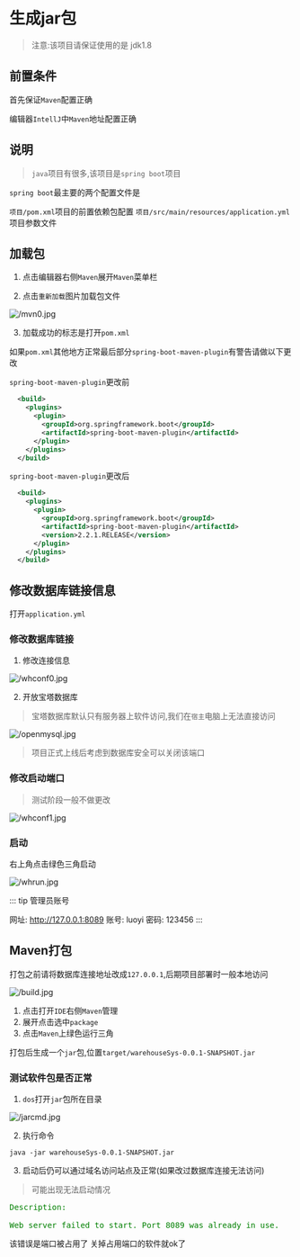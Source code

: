 # 生成jar包
> 注意:该项目请保证使用的是 jdk1.8

## 前置条件

首先保证`Maven`配置正确

编辑器`IntellJ`中`Maven`地址配置正确

## 说明

> `java`项目有很多,该项目是`spring boot`项目

`spring boot`最主要的两个配置文件是

`项目/pom.xml`项目的前置依赖包配置
`项目/src/main/resources/application.yml`项目参数文件

## 加载包

1. 点击编辑器右侧`Maven`展开`Maven`菜单栏

2. 点击`重新加载`图片加载包文件

![/mvn0.jpg](http://media.codecore.cn/markdown/mvn0.jpg)

3. 加载成功的标志是打开`pom.xml`


如果`pom.xml`其他地方正常最后部分`spring-boot-maven-plugin`有警告请做以下更改

`spring-boot-maven-plugin`更改前
``` xml
  <build>
    <plugins>
      <plugin>
        <groupId>org.springframework.boot</groupId>
        <artifactId>spring-boot-maven-plugin</artifactId>
      </plugin>
    </plugins>
  </build>
```

`spring-boot-maven-plugin`更改后
``` xml
  <build>
    <plugins>
      <plugin>
        <groupId>org.springframework.boot</groupId>
        <artifactId>spring-boot-maven-plugin</artifactId>
        <version>2.2.1.RELEASE</version>
      </plugin>
    </plugins>
  </build>
```

## 修改数据库链接信息

打开`application.yml`

### 修改数据库链接

1. 修改连接信息

![/whconf0.jpg](http://media.codecore.cn/markdown/whconf0.jpg)

2. 开放宝塔数据库

> 宝塔数据库默认只有服务器上软件访问,我们在`宿主`电脑上无法直接访问

![/openmysql.jpg](http://media.codecore.cn/markdown/openmysql.jpg)

> 项目正式上线后考虑到数据库安全可以关闭该端口

### 修改启动端口

> 测试阶段一般不做更改

![/whconf1.jpg](http://media.codecore.cn/markdown/whconf1.jpg)

### 启动

右上角点击绿色三角启动

![/whrun.jpg](http://media.codecore.cn/markdown/whrun.jpg)

::: tip 管理员账号

网址: http://127.0.0.1:8089
账号: luoyi
密码: 123456
:::

## Maven打包

打包之前请将数据库连接地址改成`127.0.0.1`,后期项目部署时一般本地访问

![/build.jpg](http://media.codecore.cn/markdown/build.jpg)

1. 点击打开`IDE`右侧`Maven`管理
2. 展开点击选中`package`
3. 点击`Maven`上绿色运行三角

打包后生成一个`jar`包,位置`target/warehouseSys-0.0.1-SNAPSHOT.jar`

### 测试软件包是否正常

1. `dos`打开`jar`包所在目录

![/jarcmd.jpg](http://media.codecore.cn/markdown/jarcmd.jpg)

2. 执行命令

``` shell
java -jar warehouseSys-0.0.1-SNAPSHOT.jar
```

3. 启动后仍可以通过域名访问站点及正常(如果改过数据库连接无法访问)

> 可能出现无法启动情况

<pre style="color:green;">
Description:

Web server failed to start. Port 8089 was already in use.
</pre>

该错误是端口被占用了 关掉占用端口的软件就ok了